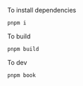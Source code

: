 To install dependencies

```sh
pnpm i
```

To build

```sh
pnpm build
```

To dev

```sh
pnpm book
```

